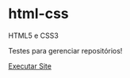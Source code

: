 # html-css
 HTML5 e CSS3

Testes para gerenciar repositórios!

<a href="https://pauloviniciusr.github.io/html-css/CSS/boxlv01">Executar Site</a>